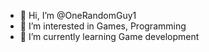 - 👋 Hi, I’m @OneRandomGuy1
- 👀 I’m interested in Games, Programming
- 🌱 I’m currently learning Game development
